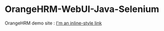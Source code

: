 # OrangeHRM-WebUI-Java-Selenium

OrangeHRM demo site : [I'm an inline-style link](https://opensource-demo.orangehrmlive.com/index.php/auth/login)

